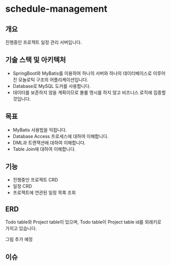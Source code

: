 # schedule-management
## 개요
진행중인 프로젝트 일정 관리 서버입니다.

## 기술 스택 및 아키텍처
* SpringBoot와 MyBatis를 이용하여 하나의 서버와 하나의 데이터베이스로 이루어진 모놀로틱 구조의 어플리케이션입니다.
* Database로 MySQL 도커를 사용합니다.
* 데이터를 보존하지 않을 계획이므로 볼륨 명시를 하지 않고 비즈니스 로직에 집중할 것입니다.

## 목표
* MyBatis 사용법을 익힙니다.
* Database Access 프로세스에 대하여 이해합니다.
* DML과 트랜잭션에 대하여 이해합니다.
* Table Join에 대하여 이해합니다.

## 기능
* 진행중인 프로젝트 CRD
* 일정 CRD
* 프로젝트에 연관된 일정 목록 조회

## ERD
Todo table와 Project table이 있으며, Todo table이 Project table id를 외래키로 가지고 있습니다.

그림 추가 예정


## 이슈


